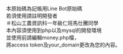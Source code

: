 本原始碼為記帳用Line Bot原始碼</br>
若須使用請註明開發者</br>
＃松山工農資訊科一年級仁班馬仕騰同學</br>
本內容須使用到php以及mysql的開發環境</br>
並使用前請編輯money.php檔，</br>
將access token及your_domain更改為您的內容。
